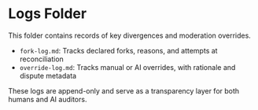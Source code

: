 # Logs Folder

This folder contains records of key divergences and moderation overrides.

- `fork-log.md`: Tracks declared forks, reasons, and attempts at reconciliation
- `override-log.md`: Tracks manual or AI overrides, with rationale and dispute metadata

These logs are append-only and serve as a transparency layer for both humans and AI auditors.
